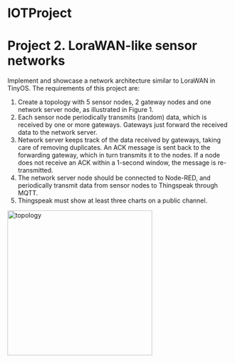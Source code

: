 # IOTProject
# Project 2. LoraWAN-like sensor networks
Implement and showcase a network architecture similar to LoraWAN in
TinyOS. The requirements of this project are:
1. Create a topology with 5 sensor nodes, 2 gateway nodes and one network server node, as illustrated in Figure 1.
2. Each sensor node periodically transmits (random) data, which is received by one or more gateways. Gateways just forward the received data to the network server.
3. Network server keeps track of the data received by gateways, taking care of removing duplicates. An ACK message is sent back to the
forwarding gateway, which in turn transmits it to the nodes. If a node does not receive an ACK within a 1-second window, the message is
re-transmitted.
4. The network server node should be connected to Node-RED, and periodically transmit data from sensor nodes to Thingspeak through MQTT.
5. Thingspeak must show at least three charts on a public channel.
<img width="325" alt="topology" src="https://github.com/Roberto99-ops/IOTProject/assets/61754160/045c3bf5-aba4-4b31-90d9-9a3059068bc6">
